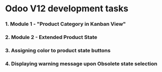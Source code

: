 # Odoo V12 development tasks

### 1. Module 1 - "Product Category in Kanban View"

### 2. Module 2 - Extended Product State

### 3. Assigning color to product state buttons

### 4. Displaying warning message upon Obsolete state selection
   